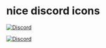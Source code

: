 # nice discord icons

<a href="https://discord.gg/jdnUcb9"><img alt="Discord" src="https://img.shields.io/discord/676402832106192917?style=plastic"></a>

 <a href="https://discord.gg/jdnUcb9"><img
                alt="Discord"
                src="https://img.shields.io/discord/676402832106192917?label=Discord&logo=discord&logoColor=ffffff&labelColor=ff69b4&color=blueviolet"></a>

